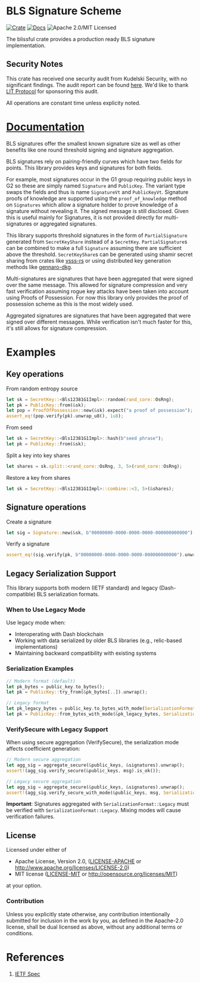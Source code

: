 # BLS Signature Scheme

[![Crate][crate-image]][crate-link]
[![Docs][docs-image]][docs-link]
![Apache 2.0/MIT Licensed][license-image]

The blissful crate provides a production ready BLS signature implementation.

## Security Notes

This crate has received one security audit from Kudelski Security, with no significant findings. The audit report can be found [here](./audit/2024-15-02_LitProtoco_Crypto_Libraries_v1.1.pdf).
We'd like to thank [LIT Protocol](https://www.litprotocol.com/) for sponsoring this audit.

All operations are constant time unless explicity noted.

# [Documentation](https://docs.rs/blsful)
BLS signatures offer the smallest known signature size as well as other benefits like one round threshold signing and signature aggregation.

BLS signatures rely on pairing-friendly curves which have two fields for points. This library provides keys and signatures for both fields.

For example, most signatures occur in the G1 group requiring public keys in G2 so these are simply named `Signature` and `PublicKey`.
The variant type swaps the fields and thus is name `SignatureVt` and `PublicKeyVt`. Signature proofs of knowledge are supported using
the `proof_of_knowledge` method on `Signatures` which allow a signature holder to prove knowledge of a signature without revealing it.
The signed message is still disclosed. Given this is useful mainly for Signatures, it is not provided directly for multi-signatures or 
aggregated signatures.

This library supports threshold signatures in the form of `PartialSignature` generated from `SecretKeyShare` instead of a `SecretKey`.
`PartialSignature`s can be combined to make a full `Signature` assuming there are sufficient above the threshold. `SecretKeyShare`s can
be generated using shamir secret sharing from crates like [vsss-rs](https://docs.rs/vsss-rs) or using distributed key generation methods like
[gennaro-dkg](https://docs.rs/gennaro-dkg).

Multi-signatures are signatures that have been aggregated that were signed over the same message. This allowed for signature compression and very fast
verification assuming rogue key attacks have been taken into account using Proofs of Possession. For now this library only provides the proof of possession scheme
as this is the most widely used.

Aggregated signatures are signatures that have been aggregated that were signed over different messages. While verification isn't much faster for this,
it's still allows for signature compression.

# Examples

## Key operations

From random entropy source

```rust
let sk = SecretKey::<Bls12381G1Impl>::random(rand_core::OsRng);
let pk = PublicKey::from(&sk);
let pop = ProofOfPossession::new(&sk).expect("a proof of possession");
assert_eq!(pop.verify(pk).unwrap_u8(), 1u8);
```

From seed

```rust
let sk = SecretKey::<Bls12381G1Impl>::hash(b"seed phrase");
let pk = PublicKey::from(&sk);
```

Split a key into key shares

```rust
let shares = sk.split::<rand_core::OsRng, 3, 5>(rand_core::OsRng);
```

Restore a key from shares

```rust
let sk = SecretKey::<Bls12381G1Impl>::combine::<3, 5>(&shares);
```

## Signature operations

Create a signature
```rust
let sig = Signature::new(&sk, b"00000000-0000-0000-0000-000000000000").expect("a valid signature");
```

Verify a signature
```rust
assert_eq!(sig.verify(pk, b"00000000-0000-0000-0000-000000000000").unwrap_u8(), 1u8);
```

## Legacy Serialization Support

This library supports both modern (IETF standard) and legacy (Dash-compatible) BLS serialization formats.

### When to Use Legacy Mode

Use legacy mode when:
- Interoperating with Dash blockchain
- Working with data serialized by older BLS libraries (e.g., relic-based implementations)
- Maintaining backward compatibility with existing systems

### Serialization Examples

```rust
// Modern format (default)
let pk_bytes = public_key.to_bytes();
let pk = PublicKey::try_from(&pk_bytes[..]).unwrap();

// Legacy format
let pk_legacy_bytes = public_key.to_bytes_with_mode(SerializationFormat::Legacy);
let pk = PublicKey::from_bytes_with_mode(&pk_legacy_bytes, SerializationFormat::Legacy).unwrap();
```

### VerifySecure with Legacy Support

When using secure aggregation (VerifySecure), the serialization mode affects coefficient generation:

```rust
// Modern secure aggregation
let agg_sig = aggregate_secure(&public_keys, &signatures).unwrap();
assert!(agg_sig.verify_secure(&public_keys, msg).is_ok());

// Legacy secure aggregation
let agg_sig = aggregate_secure(&public_keys, &signatures).unwrap();
assert!(agg_sig.verify_secure_with_mode(&public_keys, msg, SerializationFormat::Legacy).is_ok());
```

**Important**: Signatures aggregated with `SerializationFormat::Legacy` must be verified with `SerializationFormat::Legacy`. Mixing modes will cause verification failures.

## License

Licensed under either of

 * Apache License, Version 2.0, ([LICENSE-APACHE](LICENSE-APACHE) or http://www.apache.org/licenses/LICENSE-2.0)
 * MIT license ([LICENSE-MIT](LICENSE-MIT) or http://opensource.org/licenses/MIT)

at your option.

### Contribution

Unless you explicitly state otherwise, any contribution intentionally
submitted for inclusion in the work by you, as defined in the Apache-2.0
license, shall be dual licensed as above, without any additional terms or
conditions.

# References

1. [IETF Spec](https://datatracker.ietf.org/doc/draft-irtf-cfrg-bls-signature/)

[//]: # (badges)

[crate-image]: https://img.shields.io/crates/v/blsful.svg
[crate-link]: https://crates.io/crates/blsful
[docs-image]: https://docs.rs/blsful/badge.svg
[docs-link]: https://docs.rs/blsful/
[license-image]: https://img.shields.io/badge/license-Apache2.0/MIT-blue.svg
